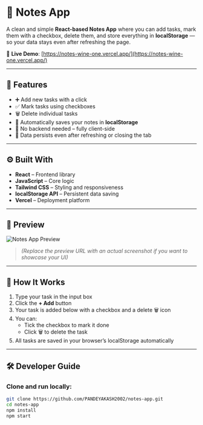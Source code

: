 # 📝 Notes App

A clean and simple **React-based Notes App** where you can add tasks, mark them with a checkbox, delete them, and store everything in **localStorage** — so your data stays even after refreshing the page.

🔗 **Live Demo**: [https://notes-wine-one.vercel.app/](https://notes-wine-one.vercel.app/)

---

## 🚀 Features

- ➕ Add new tasks with a click
- ✅ Mark tasks using checkboxes
- 🗑️ Delete individual tasks
- 💾 Automatically saves your notes in **localStorage**
- 🎯 No backend needed – fully client-side
- 🔄 Data persists even after refreshing or closing the tab

---

## ⚙️ Built With

- **React** – Frontend library
- **JavaScript** – Core logic
- **Tailwind CSS** – Styling and responsiveness
- **localStorage API** – Persistent data saving
- **Vercel** – Deployment platform

---

## 📸 Preview

![Notes App Preview](https://your-screenshot-link-here.png)

> *(Replace the preview URL with an actual screenshot if you want to showcase your UI)*

---

## 🧠 How It Works

1. Type your task in the input box
2. Click the **+ Add** button
3. Your task is added below with a checkbox and a delete 🗑️ icon
4. You can:
   - Tick the checkbox to mark it done
   - Click 🗑️ to delete the task
5. All tasks are saved in your browser’s localStorage automatically

---

## 🛠️ Developer Guide

### Clone and run locally:

```bash
git clone https://github.com/PANDEYAKASH2002/notes-app.git
cd notes-app
npm install
npm start
